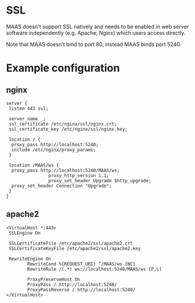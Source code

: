<!--
Todo:
- Critical: review required
- modify Apache redirection wording if this redirection is ever removed
-->

# SSL

MAAS doesn't support SSL natively and needs to be enabled in web server
software independently (e.g. Apache, Nginx) which users access directly.

Note that MAAS doesn't bind to port 80, instead MAAS binds port 5240.

# Example configuration

## nginx

```
server {
 listen 443 ssl;

 server_name _;
 ssl_certificate /etc/nginx/ssl/nginx.crt;
 ssl_certificate_key /etc/nginx/ssl/nginx.key;

 location / {
  proxy_pass http://localhost:5240;
  include /etc/nginx/proxy_params;
 }

 location /MAAS/ws {
  proxy_pass http://localhost:5240/MAAS/ws;
                proxy_http_version 1.1;
                proxy_set_header Upgrade $http_upgrade;
  proxy_set_header Connection "Upgrade";
 }
}
```

## apache2

```
<VirtualHost *:443>
 SSLEngine On

 SSLCertificateFile /etc/apache2/ssl/apache2.crt
 SSLCertificateKeyFile /etc/apache2/ssl/apache2.key

 RewriteEngine On
        RewriteCond %{REQUEST_URI} ^/MAAS/ws [NC]
        RewriteRule /(.*) ws://localhost:5240/MAAS/ws [P,L]

        ProxyPreserveHost On
        ProxyPass / http://localhost:5240/
        ProxyPassReverse / http://localhost:5240/
</VirtualHost>
```

